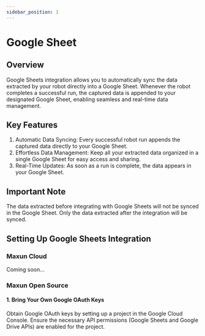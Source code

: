 ```yaml
---
sidebar_position: 1
---
```


# Google Sheet

## Overview

Google Sheets integration allows you to automatically sync the data extracted by your robot directly into a Google Sheet. Whenever the robot completes a successful run, the captured data is appended to your designated Google Sheet, enabling seamless and real-time data management.

## Key Features

1. Automatic Data Syncing: Every successful robot run appends the captured data directly to your Google Sheet.
2. Effortless Data Management: Keep all your extracted data organized in a single Google Sheet for easy access and sharing.
3. Real-Time Updates: As soon as a run is complete, the data appears in your Google Sheet.

## Important Note

The data extracted before integrating with Google Sheets will not be synced in the Google Sheet. Only the data extracted after the integration will be synced.

## Setting Up Google Sheets Integration

### Maxun Cloud
Coming soon...

### Maxun Open Source

#### 1. Bring Your Own Google OAuth Keys
Obtain Google OAuth keys by setting up a project in the Google Cloud Console.
Ensure the necessary API permissions (Google Sheets and Google Drive APIs) are enabled for the project.